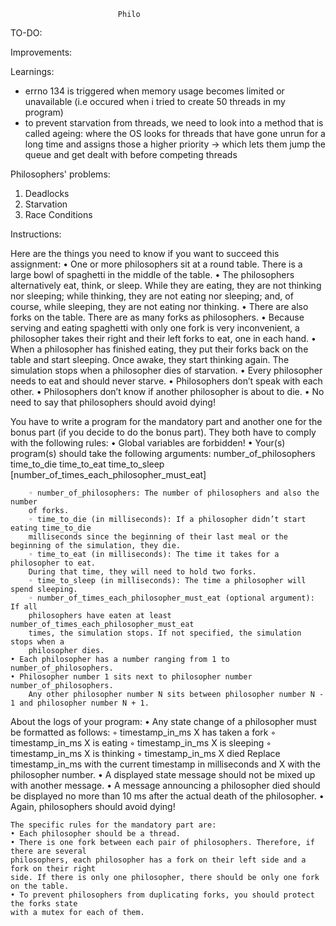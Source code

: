 							Philo

TO-DO:


Improvements:



Learnings:
- errno 134 is triggered when memory usage becomes limited or unavailable (i.e occured when i tried to create 50 threads in my program)
- to prevent starvation from threads, we need to look into a method that is called ageing: where the OS looks for threads that have gone unrun for a long time and assigns those a higher priority -> which lets them jump the queue and get dealt with before competing threads

Philosophers' problems:
1. Deadlocks
2. Starvation
3. Race Conditions



Instructions:

Here are the things you need to know if you want to succeed this assignment:
	• One or more philosophers sit at a round table.
		There is a large bowl of spaghetti in the middle of the table.
	• The philosophers alternatively eat, think, or sleep.
		While they are eating, they are not thinking nor sleeping;
		while thinking, they are not eating nor sleeping;
		and, of course, while sleeping, they are not eating nor thinking.
	• There are also forks on the table. There are as many forks as philosophers.
	• Because serving and eating spaghetti with only one fork is very inconvenient, a
	philosopher takes their right and their left forks to eat, one in each hand.
	• When a philosopher has finished eating, they put their forks back on the table and
	start sleeping. Once awake, they start thinking again. The simulation stops when
	a philosopher dies of starvation.
	• Every philosopher needs to eat and should never starve.
	• Philosophers don’t speak with each other.
	• Philosophers don’t know if another philosopher is about to die.
	• No need to say that philosophers should avoid dying!

You have to write a program for the mandatory part and another one for the bonus part
(if you decide to do the bonus part). They both have to comply with the following rules:
	• Global variables are forbidden!
	• Your(s) program(s) should take the following arguments:
	number_of_philosophers 
	time_to_die
	time_to_eat
	time_to_sleep
	[number_of_times_each_philosopher_must_eat]
	
		◦ number_of_philosophers: The number of philosophers and also the number
		of forks.
		◦ time_to_die (in milliseconds): If a philosopher didn’t start eating time_to_die
		milliseconds since the beginning of their last meal or the beginning of the simulation, they die.
		◦ time_to_eat (in milliseconds): The time it takes for a philosopher to eat.
		During that time, they will need to hold two forks.
		◦ time_to_sleep (in milliseconds): The time a philosopher will spend sleeping.
		◦ number_of_times_each_philosopher_must_eat (optional argument): If all
		philosophers have eaten at least number_of_times_each_philosopher_must_eat
		times, the simulation stops. If not specified, the simulation stops when a
		philosopher dies.
	• Each philosopher has a number ranging from 1 to number_of_philosophers.
	• Philosopher number 1 sits next to philosopher number number_of_philosophers.
		Any other philosopher number N sits between philosopher number N - 1 and philosopher number N + 1.

About the logs of your program:
	• Any state change of a philosopher must be formatted as follows:
		◦ timestamp_in_ms X has taken a fork
		◦ timestamp_in_ms X is eating
		◦ timestamp_in_ms X is sleeping
		◦ timestamp_in_ms X is thinking
		◦ timestamp_in_ms X died
	Replace timestamp_in_ms with the current timestamp in milliseconds
	and X with the philosopher number.
	• A displayed state message should not be mixed up with another message.
	• A message announcing a philosopher died should be displayed no more than 10 ms
	after the actual death of the philosopher.
	• Again, philosophers should avoid dying!

	The specific rules for the mandatory part are:
	• Each philosopher should be a thread.
	• There is one fork between each pair of philosophers. Therefore, if there are several
	philosophers, each philosopher has a fork on their left side and a fork on their right
	side. If there is only one philosopher, there should be only one fork on the table.
	• To prevent philosophers from duplicating forks, you should protect the forks state
	with a mutex for each of them.
